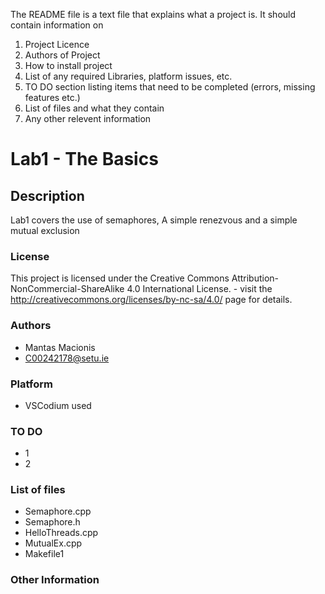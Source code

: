 The README file is a text file that explains what a project is.
It should contain information on

1. Project Licence
2. Authors of Project
3. How to install project
4. List of any required Libraries, platform issues, etc.
5. TO DO section listing items that need to be completed (errors, missing features etc.)
6. List of files and what they contain
7. Any other relevent information

# Lab1 - The Basics 

## Description

Lab1 covers the use of semaphores, A simple renezvous and a simple mutual exclusion

### License
This project is licensed under the Creative Commons Attribution-NonCommercial-ShareAlike 4.0 International License. - visit the http://creativecommons.org/licenses/by-nc-sa/4.0/ page for details.

### Authors
- Mantas Macionis
- C00242178@setu.ie

### Platform
- VSCodium used
### TO DO
- 1
- 2
### List of files
- Semaphore.cpp 
- Semaphore.h
- HelloThreads.cpp
- MutualEx.cpp
- Makefile1

### Other Information

